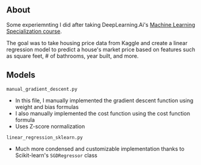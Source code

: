 ## About
Some experiemnting I did after taking DeepLearning.Ai's [Machine Learning Specialization course](https://github.com/alexoh554/house-price-model/blob/main/Regression%20and%20Classification%20Course%20Certificate.pdf).

The goal was to take housing price data from Kaggle and create a linear regression model to predict a house's market price based on features such as square feet, # of bathrooms, year built, and more. 

## Models
`manual_gradient_descent.py`
- In this file, I manually implemented the gradient descent function using weight and bias formulas
- I also manually implemented the cost function using the cost function formula
- Uses Z-score normalization

`linear_regression_sklearn.py`
- Much more condensed and customizable implementation thanks to Scikit-learn's `SGDRegressor` class
